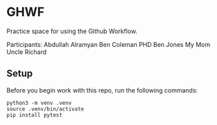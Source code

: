 
# GHWF

Practice space for using the Github Workflow.

Participants:
Abdullah Alramyan
Ben Coleman 	PHD
Ben Jones
My Mom
Uncle Richard

## Setup

Before you begin work with this repo, run the following commands:

```
python3 -m venv .venv
source .venv/bin/activate
pip install pytest
```
